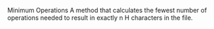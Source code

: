 Minimum Operations
A  method that calculates the fewest number of operations needed to result in exactly n H characters in the file.
